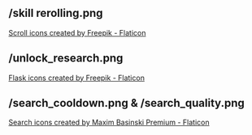 ## /skill rerolling.png
<a href="https://www.flaticon.com/free-icons/scroll" title="scroll icons">Scroll icons created by Freepik - Flaticon</a>

## /unlock_research.png
<a href="https://www.flaticon.com/free-icons/flask" title="flask icons">Flask icons created by Freepik - Flaticon</a>

## /search_cooldown.png & /search_quality.png
<a href="https://www.flaticon.com/free-icons/search" title="search icons">Search icons created by Maxim Basinski Premium - Flaticon</a>